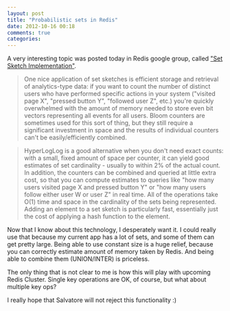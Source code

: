 ```yaml
---
layout: post
title: "Probabilistic sets in Redis"
date: 2012-10-16 00:18
comments: true
categories: 
---
```


A very interesting topic was posted today in Redis google group, called 
["Set Sketch Implementation"](https://groups.google.com/forum/#!msg/redis-db/8Zt_6hJo09k/FJCnrr9OSikJ).

> One nice application of set sketches is efficient storage and retrieval of analytics-type data: if you want to count the number of distinct users who have performed specific actions in your system ("visited page X", "pressed button Y", "followed user Z", etc.) you're quickly overwhelmed with the amount of memory needed to store even bit vectors representing all events for all users. Bloom counters are sometimes used for this sort of thing, but they still require a significant investment in space and the results of individual counters can't be easily/efficiently combined.

> HyperLogLog is a good alternative when you don't need exact counts: with a small, fixed amount of space per counter, it can yield good estimates of set cardinality - usually to within 2% of the actual count. In addition, the counters can be combined and queried at little extra cost, so that you can compute estimates to queries like "how many users visited page X and pressed button Y" or "how many users follow either user W or user Z" in real time. All of the operations take O(1) time and space in the cardinality of the sets being represented. Adding an element to a set sketch is particularly fast, essentially just the cost of applying a hash function to the element.

Now that I know about this technology, I desperately want it. I could really use that
because my current app has a lot of sets, and some of them can get pretty large. Being
able to use constant size is a huge relief, because you can correctly estimate amount of
memory taken by Redis. And being able to combine them (UNION/INTER) is priceless. 

The only thing that is not clear to me is how this will play with upcoming Redis Cluster.
Single key operations are OK, of course, but what about multiple key ops?

I really hope that Salvatore will not reject this functionality :)